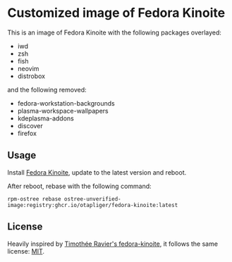 # Customized image of Fedora Kinoite

This is an image of Fedora Kinoite with the following packages overlayed:

- iwd
- zsh
- fish
- neovim
- distrobox

and the following removed:

- fedora-workstation-backgrounds
- plasma-workspace-wallpapers
- kdeplasma-addons
- discover
- firefox

## Usage

Install [Fedora Kinoite](https://fedoraproject.org/kinoite/), update to the latest version and reboot.

After reboot, rebase with the following command:

```
rpm-ostree rebase ostree-unverified-image:registry:ghcr.io/otapliger/fedora-kinoite:latest
```

## License

Heavily inspired by [Timothée Ravier's fedora-kinoite](https://github.com/travier/fedora-kinoite/), it follows the same license: [MIT](https://github.com/otapliger/fedora-kinoite/blob/main/LICENSE).
